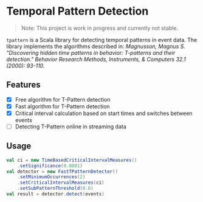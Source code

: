 # Temporal Pattern Detection

> Note: This project is work in progress and currently not stable.

`tpattern` is a Scala library for detecting temporal patterns in event data. The library implements the algorithms described in: _Magnusson, Magnus S. "Discovering hidden time patterns in behavior: T-patterns and their detection." Behavior Research Methods, Instruments, & Computers 32.1 (2000): 93-110._

## Features

- [x] Free algorithm for T-Pattern detection
- [x] Fast algorithm for T-Pattern detection
- [x] Critical interval calculation based on start times and switches between events
- [ ] Detecting T-Pattern online in streaming data

## Usage

```scala
val ci = new TimeBasedCriticalIntervalMeasures()
    .setSignificance(0.0001)
val detector = new FastTPatternDetector()
    .setMinimumOccurrences(2)
    .setCriticalIntervalMeasures(ci)
    .setSubPatternThreshold(0.6)
val result = detector.detect(events)
```